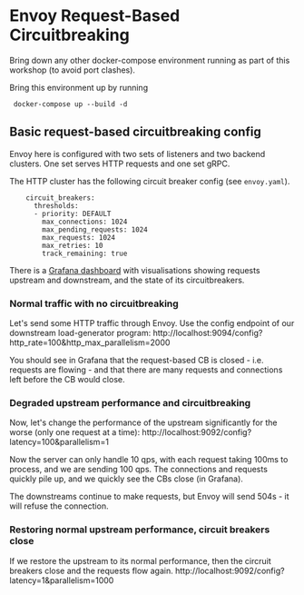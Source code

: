 # Envoy Request-Based Circuitbreaking 

Bring down any other docker-compose environment running as part of this workshop (to avoid port clashes).

Bring this environment up by running 

```
 docker-compose up --build -d
```

## Basic request-based circuitbreaking config

Envoy here is configured with two sets of listeners and two backend clusters.
One set serves HTTP requests and one set gRPC.

The HTTP cluster has the following circuit breaker config (see `envoy.yaml`).

```
    circuit_breakers:
      thresholds:
      - priority: DEFAULT
        max_connections: 1024
        max_pending_requests: 1024
        max_requests: 1024
        max_retries: 10
        track_remaining: true
```

There is a [Grafana dashboard](http://localhost:3000/d/workshop/load-management-workshop?orgId=1&refresh=5s) with visualisations showing requests upstream and downstream, and the state of its circuitbreakers.

### Normal traffic with no circuitbreaking

Let's send some HTTP traffic through Envoy.
Use the config endpoint of our downstream load-generator program: http://localhost:9094/config?http_rate=100&http_max_parallelism=2000

You should see in Grafana that the request-based CB is closed - i.e. requests are flowing - and that there are many requests and connections left before the CB would close. 

### Degraded upstream performance and circuitbreaking

Now, let's change the performance of the upstream significantly for the worse (only one request at a time): http://localhost:9092/config?latency=100&parallelism=1

Now the server can only handle 10 qps, with each request taking 100ms to process, and we are sending 100 qps. 
The connections and requests quickly pile up, and we quickly see the CBs close (in Grafana). 

The downstreams continue to make requests, but Envoy will send 504s - it will refuse the connection.

### Restoring normal upstream performance, circuit breakers close

If we restore the upstream to its normal performance, then the circruit breakers close and the requests flow again. 
http://localhost:9092/config?latency=1&parallelism=1000
